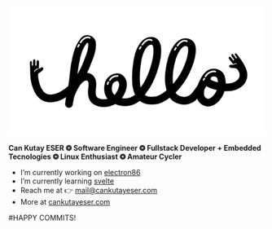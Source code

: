 ![asd](./files/hello.gif)

**Can Kutay ESER   ❂   Software Engineer   ❂   Fullstack Developer + Embedded Tecnologies   ❂   Linux Enthusiast   ❂   Amateur Cycler**

  * I’m currently working on [electron86](https://github.com/esercankutay/electron86) 
  * I’m currently learning [svelte](https://svelte.dev/) 
  * Reach me at 👉 mail@cankutayeser.com 
  * More at [cankutayeser.com](https://cankutayeser.com)


#HAPPY COMMITS!


